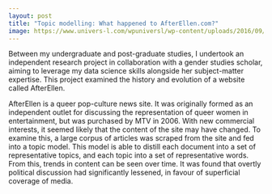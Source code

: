 ```yaml
---
layout: post
title: "Topic modelling: What happened to AfterEllen.com?"
image: https://www.univers-l.com/wpuniversl/wp-content/uploads/2016/09/AfterEllen.jpg
---
```


Between my undergraduate and post-graduate studies, I undertook an independent research project in collaboration with a gender studies scholar, aiming to leverage my data science skills alongside her subject-matter expertise. This project examined the history and evolution of a website called AfterEllen.

AfterEllen is a queer pop-culture news site. It was originally formed as an independent outlet for discussing the representation of queer women in entertainment, but was purchased by MTV in 2006. With new commercial interests, it seemed likely that the content of the site may have changed. To examine this, a large corpus of articles was scraped from the site and fed into a topic model. This model is able to distill each document into a set of representative topics, and each topic into a set of representative words. From this, trends in content can be seen over time. It was found that overtly political discussion had significantly lessened, in favour of superficial coverage of media.
